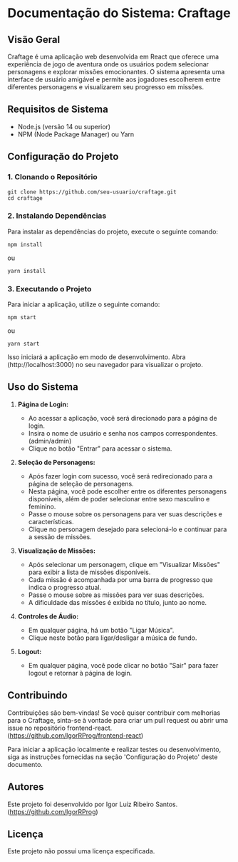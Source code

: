 # Documentação do Sistema: Craftage

## Visão Geral
Craftage é uma aplicação web desenvolvida em React que oferece uma experiência de jogo de aventura onde os usuários podem selecionar personagens e explorar missões emocionantes. O sistema apresenta uma interface de usuário amigável e permite aos jogadores escolherem entre diferentes personagens e visualizarem seu progresso em missões.

## Requisitos de Sistema
- Node.js (versão 14 ou superior)
- NPM (Node Package Manager) ou Yarn

## Configuração do Projeto

### 1. Clonando o Repositório
```
git clone https://github.com/seu-usuario/craftage.git
cd craftage
```

### 2. Instalando Dependências
Para instalar as dependências do projeto, execute o seguinte comando:
```
npm install
```
ou
```
yarn install
```

### 3. Executando o Projeto
Para iniciar a aplicação, utilize o seguinte comando:
```
npm start
```
ou
```
yarn start
```
Isso iniciará a aplicação em modo de desenvolvimento. Abra (http://localhost:3000) no seu navegador para visualizar o projeto.

## Uso do Sistema
1. **Página de Login:**
   - Ao acessar a aplicação, você será direcionado para a página de login.
   - Insira o nome de usuário e senha nos campos correspondentes. (admin/admin)
   - Clique no botão "Entrar" para acessar o sistema.

2. **Seleção de Personagens:**
   - Após fazer login com sucesso, você será redirecionado para a página de seleção de personagens.
   - Nesta página, você pode escolher entre os diferentes personagens disponíveis, além de poder selecionar entre sexo masculino e feminino.
   - Passe o mouse sobre os personagens para ver suas descrições e características.
   - Clique no personagem desejado para selecioná-lo e continuar para a sessão de missões.

3. **Visualização de Missões:**
   - Após selecionar um personagem, clique em "Visualizar Missões" para exibir a lista de missões disponíveis.
   - Cada missão é acompanhada por uma barra de progresso que indica o progresso atual.
   - Passe o mouse sobre as missões para ver suas descrições.
   - A dificuldade das missões é exibida no título, junto ao nome.

4. **Controles de Áudio:**
   - Em qualquer página, há um botão "Ligar Música".
   - Clique neste botão para ligar/desligar a música de fundo.

5. **Logout:**
   - Em qualquer página, você pode clicar no botão "Sair" para fazer logout e retornar à página de login.

## Contribuindo
Contribuições são bem-vindas! Se você quiser contribuir com melhorias para o Craftage, sinta-se à vontade para criar um pull request ou abrir uma issue no repositório frontend-react. (https://github.com/IgorRProg/frontend-react)

Para iniciar a aplicação localmente e realizar testes ou desenvolvimento, siga as instruções fornecidas na seção 'Configuração do Projeto' deste documento.

## Autores
Este projeto foi desenvolvido por Igor Luiz Ribeiro Santos. (https://github.com/IgorRProg)

## Licença
Este projeto não possui uma licença especificada.

